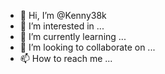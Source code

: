 - 👋 Hi, I’m @Kenny38k
- 👀 I’m interested in ...
- 🌱 I’m currently learning ...
- 💞️ I’m looking to collaborate on ...
- 📫 How to reach me ...

<!---
Kenny38k/Kenny38k is a ✨ special ✨ repository because its `README.md` (this file) appears on your GitHub profile.
You can click the Preview link to take a look at your changes.
--->
